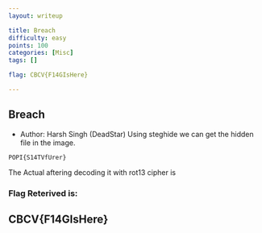 ```yaml
---
layout: writeup

title: Breach
difficulty: easy
points: 100
categories: [Misc]
tags: []

flag: CBCV{F14GIsHere}

---
```


## Breach
* Author: Harsh Singh (DeadStar)
Using steghide we can get the hidden file in the image.

`POPI{S14TVfUrer}`

The Actual aftering decoding it with rot13 cipher is 

### Flag Reterived is:
## CBCV{F14GIsHere}
